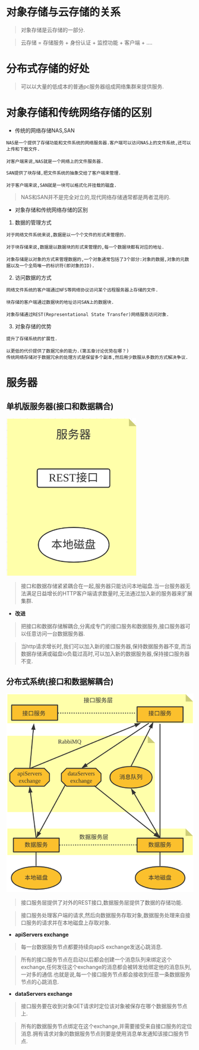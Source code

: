# 对象存储与云存储的关系
> 对象存储是云存储的一部分.

> 云存储 = 存储服务 + 身份认证 + 监控功能 + 客户端 + ....

# 分布式存储的好处

> 可以以大量的低成本的普通pc服务器组成网络集群来提供服务.

# 对象存储和传统网络存储的区别

+ 传统的网络存储NAS,SAN
```
NAS是一个提供了存储功能和文件系统的网络服务器.客户端可以访问NAS上的文件系统,还可以上传和下载文件.

对客户端来说,NAS就是一个网络上的文件服务器.
```
```
SAN提供了块存储,把文件系统的抽象交给了客户端来管理.

对于客户端来说,SAN就是一块可以格式化并挂载的磁盘.
```

> NAS和SAN并不是完全对立的,现代网络存储通常都是两者混用的.


+ 对象存储和传统网络存储的区别

1. 数据的管理方式

```
对于网络文件系统来说,数据是以一个个文件的形式来管理的.

对于块存储来说,数据是以数据块的形式来管理的,每一个数据块都有对应的地址.

对象存储是以对象的方式来管理数据的,一个对象通常包括了3个部分:对象的数据,对象的元数据以及一个全局唯一的标识符(即对象的ID).
```

2. 访问数据的方式

```
网络文件系统的客户端通过NFS等网络协议访问某个远程服务器上存储的文件.

块存储的客户端通过数据块的地址访问SAN上的数据块.

对象存储通过REST(Representational State Transfer)网络服务访问对象.
```

3. 对象存储的优势

```
提升了存储系统的扩展性.

以更低的代价提供了数据冗余的能力.(第五章讨论优势在哪？)
传统网络存储对于数据冗余的处理方式是保留多个副本,然后用少数服从多数的方式解决争议.
```

# 服务器
## **单机版服务器(接口和数据耦合)**

![Alt](./image/截图_选择区域_20220612110314.png#pic_center)

> 接口和数据存储紧紧耦合在一起,服务器只能访问本地磁盘.当一台服务器无法满足日益增长的HTTP客户端请求数量时,无法通过加入新的服务器来扩展集群.

+ **改进**

> 把接口和数据存储解耦合,分离成专门的接口服务和数据服务,接口服务器可以任意访问一台数据服务器.

> 当http请求增长时,我们可以加入新的接口服务器,保持数据服务器不变,而当数据存储满或磁盘io负载过高时,可以加入新的数据服务器,保持接口服务器不变.

##  **分布式系统(接口和数据解耦合)** 

![Alt](./image/截图_选择区域_20220612113138.png#pic_center)

> 接口服务层提供了对外的REST接口,数据服务层提供了数据的存储功能.

> 接口服务处理客户端的请求,然后向数据服务存取对象,数据服务处理来自接口服务的请求并在本地磁盘上存取对象.

+ **apiServers exchange** 
> 每一台数据服务节点都要持续向apiS exchange发送心跳消息.


> 所有的接口服务节点在启动以后都会创建一个消息队列来绑定这个exchange,任何发往这个exchange的消息都会被转发给绑定他的消息队列,一对多的通信.也就是说,每一个接口服务节点都会接收到任意一条数据服务节点的心跳消息.

+ **dataServers exchange**
> 接口服务要在收到对象GET请求时定位该对象被保存在哪个数据服务节点上.

> 所有的数据服务节点绑定在这个exchange,并需要接受来自接口服务的定位消息.拥有请求对象的数据服务节点则要是使用消息单发通知该接口服务节点.











